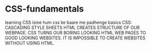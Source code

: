 # CSS-fundamentals
learning CSS 
isme hum css ke baare me padhenge 
basics 
CSS: CASCADING STYLE SHEETS
HTML CREATES STRUCTURE OF OUR WEBPAGE.
CSS TURNS OUR BORING LOOKING HTML WEB PAGES TO GOOD LOOKING WEBSITES.
IT IS IMPOSSIBLE TO CREATE WEBSITES WITHOUT USING HTML.
